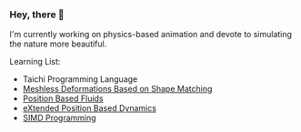 ### Hey, there 👋

I'm currently working on physics-based animation and devote to simulating the nature more beautiful.

Learning List:

- Taichi Programming Language
- [Meshless Deformations Based on Shape Matching](https://www.cs.drexel.edu/~david/Classes/Papers/MeshlessDeformations_SIG05.pdf)
- [Position Based Fluids](https://mmacklin.com/pbf_sig_preprint.pdf)
- [eXtended Position Based Dynamics](https://dl.acm.org/doi/abs/10.1145/2994258.2994272)
- [SIMD Programming](http://ftp.cvut.cz/kernel/people/geoff/cell/ps3-linux-docs/CellProgrammingTutorial/BasicsOfSIMDProgramming.html)
